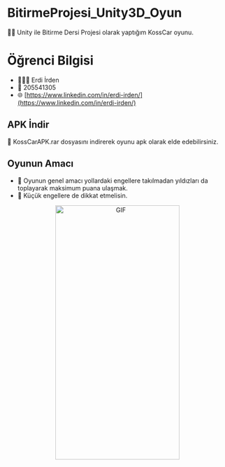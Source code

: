 # BitirmeProjesi_Unity3D_Oyun
👨‍💻 Unity ile Bitirme Dersi Projesi olarak yaptığım KossCar oyunu.

# Öğrenci Bilgisi
- 👨🏻‍💼 Erdi İrden
- 🔢 205541305
- 🌐 [https://www.linkedin.com/in/erdi-irden/](https://www.linkedin.com/in/erdi-irden/)

## APK İndir
📲 KossCarAPK.rar dosyasını indirerek oyunu apk olarak elde edebilirsiniz.

## Oyunun Amacı
- 🤔 Oyunun genel amacı yollardaki engellere takılmadan yıldızları da toplayarak maksimum puana ulaşmak.
- 🚧 Küçük engellere de dikkat etmelisin.

<center><img align="center" alt="GIF" src="https://i.hizliresim.com/medthn7.png" width="284" height="581" /></center>
